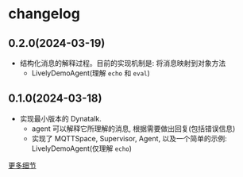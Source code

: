 # changelog

<!-- 参考 https://github.com/codefrau/SqueakJS?tab=readme-ov-file#changelog -->

## 0.2.0(2024-03-19)

-   结构化消息的解释过程。目前的实现机制是: 将消息映射到对象方法
    -   LivelyDemoAgent(理解 `echo` 和 `eval`)

## 0.1.0(2024-03-18)

- 实现最小版本的 Dynatalk.
    -   agent 可以解释它所理解的消息, 根据需要做出回复(包括错误信息)
    -   实现了 MQTTSpace, Supervisor, Agent, 以及一个简单的示例: LivelyDemoAgent(仅理解 `echo`)

[更多细节](./docs/0.1.0.md)